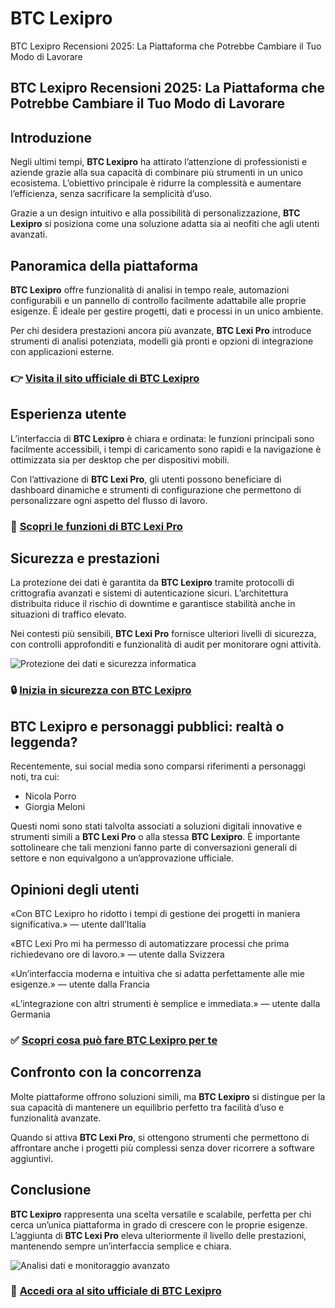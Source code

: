 # BTC Lexipro
BTC Lexipro Recensioni 2025: La Piattaforma che Potrebbe Cambiare il Tuo Modo di Lavorare
## BTC Lexipro Recensioni 2025: La Piattaforma che Potrebbe Cambiare il Tuo Modo di Lavorare

## Introduzione
Negli ultimi tempi, **BTC Lexipro** ha attirato l’attenzione di professionisti e aziende grazie alla sua capacità di combinare più strumenti in un unico ecosistema. L’obiettivo principale è ridurre la complessità e aumentare l’efficienza, senza sacrificare la semplicità d’uso.

Grazie a un design intuitivo e alla possibilità di personalizzazione, **BTC Lexipro** si posiziona come una soluzione adatta sia ai neofiti che agli utenti avanzati.

## Panoramica della piattaforma
**BTC Lexipro** offre funzionalità di analisi in tempo reale, automazioni configurabili e un pannello di controllo facilmente adattabile alle proprie esigenze. È ideale per gestire progetti, dati e processi in un unico ambiente.

Per chi desidera prestazioni ancora più avanzate, **BTC Lexi Pro** introduce strumenti di analisi potenziata, modelli già pronti e opzioni di integrazione con applicazioni esterne.

### 👉 **[Visita il sito ufficiale di BTC Lexipro](https://btclexipro.it)**

## Esperienza utente
L’interfaccia di **BTC Lexipro** è chiara e ordinata: le funzioni principali sono facilmente accessibili, i tempi di caricamento sono rapidi e la navigazione è ottimizzata sia per desktop che per dispositivi mobili.

Con l’attivazione di **BTC Lexi Pro**, gli utenti possono beneficiare di dashboard dinamiche e strumenti di configurazione che permettono di personalizzare ogni aspetto del flusso di lavoro.

### 🔗 **[Scopri le funzioni di BTC Lexi Pro](https://btclexipro.it)**

## Sicurezza e prestazioni
La protezione dei dati è garantita da **BTC Lexipro** tramite protocolli di crittografia avanzati e sistemi di autenticazione sicuri. L’architettura distribuita riduce il rischio di downtime e garantisce stabilità anche in situazioni di traffico elevato.

Nei contesti più sensibili, **BTC Lexi Pro** fornisce ulteriori livelli di sicurezza, con controlli approfonditi e funzionalità di audit per monitorare ogni attività.

![Protezione dei dati e sicurezza informatica](https://www.ictsecuritymagazine.com/wp-content/uploads/contromisure-sicurezza-informatica.jpg)

### 🔒 **[Inizia in sicurezza con BTC Lexipro](https://btclexipro.it)**

## BTC Lexipro e personaggi pubblici: realtà o leggenda?
Recentemente, sui social media sono comparsi riferimenti a personaggi noti, tra cui:

- Nicola Porro
- Giorgia Meloni

Questi nomi sono stati talvolta associati a soluzioni digitali innovative e strumenti simili a **BTC Lexi Pro** o alla stessa **BTC Lexipro**. È importante sottolineare che tali menzioni fanno parte di conversazioni generali di settore e non equivalgono a un’approvazione ufficiale.

## Opinioni degli utenti
«Con BTC Lexipro ho ridotto i tempi di gestione dei progetti in maniera significativa.» — utente dall’Italia

«BTC Lexi Pro mi ha permesso di automatizzare processi che prima richiedevano ore di lavoro.» — utente dalla Svizzera

«Un’interfaccia moderna e intuitiva che si adatta perfettamente alle mie esigenze.» — utente dalla Francia

«L’integrazione con altri strumenti è semplice e immediata.» — utente dalla Germania

### ✅ **[Scopri cosa può fare BTC Lexipro per te](https://btclexipro.it)**

## Confronto con la concorrenza
Molte piattaforme offrono soluzioni simili, ma **BTC Lexipro** si distingue per la sua capacità di mantenere un equilibrio perfetto tra facilità d’uso e funzionalità avanzate.

Quando si attiva **BTC Lexi Pro**, si ottengono strumenti che permettono di affrontare anche i progetti più complessi senza dover ricorrere a software aggiuntivi.

## Conclusione
**BTC Lexipro** rappresenta una scelta versatile e scalabile, perfetta per chi cerca un’unica piattaforma in grado di crescere con le proprie esigenze. L’aggiunta di **BTC Lexi Pro** eleva ulteriormente il livello delle prestazioni, mantenendo sempre un’interfaccia semplice e chiara.

![Analisi dati e monitoraggio avanzato](https://www.zerounoweb.it/wp-content/uploads/2024/11/neodata-4.png)

### 🚀 **[Accedi ora al sito ufficiale di BTC Lexipro](https://btclexipro.it)**

